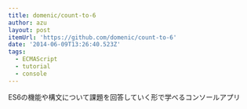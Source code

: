 ```yaml
---
title: domenic/count-to-6
author: azu
layout: post
itemUrl: 'https://github.com/domenic/count-to-6'
date: '2014-06-09T13:26:40.523Z'
tags:
  - ECMAScript
  - tutorial
  - console
---
```

ES6の機能や構文について課題を回答していく形で学べるコンソールアプリ
